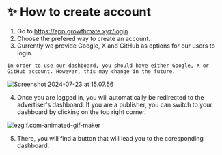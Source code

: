 # ✨ How to create account


1. Go to <a href="https://app.growthmate.xyz/login" target="_blank">https://app.growthmate.xyz/login</a>
2. Choose the prefered way to create an account.
3. Currently we provide Google, X and GitHub as options for our users to login. 

```admonish note
In order to use our dashboard, you should have either Google, X or GitHub account. However, this may change in the future.
```

![Screenshot 2024-07-23 at 15.07.56](https://hackmd.io/_uploads/HJLLimT_C.png)

4. Once you are logged in, you will automatically be redirected to the advertiser's dashboard. If you are a publisher, you can switch to your dashboard by clicking on the top right corner.

![ezgif.com-animated-gif-maker](https://hackmd.io/_uploads/BkQwQc0_R.gif)


5. There, you will find a button that will lead you to the coresponding dashboard.

